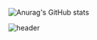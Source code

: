![Anurag's GitHub stats](https://github-readme-stats.vercel.app/api?username=980pro&theme=radical&show_icons=true)


![header](https://capsule-render.vercel.app/api?type=wave&color=auto&height=300&section=header&text=capsule%20render&fontSize=90)
